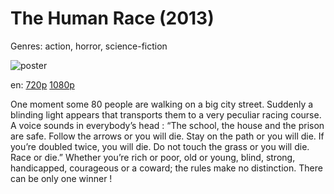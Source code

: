 # The Human Race (2013)

Genres: action, horror, science-fiction

![poster](http://image.tmdb.org/t/p/w500/hef9UpzvgzJb3amvNCeShPHNjeG.jpg)

en:
  [720p](magnet:?xt=urn:btih:7F4AE19359EAD20F37E883553C061B2BBF44E79B&tr=udp://glotorrents.pw:6969/announce&tr=udp://tracker.opentrackr.org:1337/announce&tr=udp://torrent.gresille.org:80/announce&tr=udp://tracker.openbittorrent.com:80&tr=udp://tracker.coppersurfer.tk:6969&tr=udp://tracker.leechers-paradise.org:6969&tr=udp://p4p.arenabg.ch:1337&tr=udp://tracker.internetwarriors.net:1337)
  [1080p](magnet:?xt=urn:btih:4F296B90EF2826155299D87E4DBEC5ADBA99DE23&tr=udp://glotorrents.pw:6969/announce&tr=udp://tracker.opentrackr.org:1337/announce&tr=udp://torrent.gresille.org:80/announce&tr=udp://tracker.openbittorrent.com:80&tr=udp://tracker.coppersurfer.tk:6969&tr=udp://tracker.leechers-paradise.org:6969&tr=udp://p4p.arenabg.ch:1337&tr=udp://tracker.internetwarriors.net:1337)
  


One moment some 80 people are walking on a big city street. Suddenly a blinding light appears that transports them to a very peculiar racing course. A voice sounds in everybody’s head : “The school, the house and the prison are safe. Follow the arrows or you will die. Stay on the path or you will die. If you’re doubled twice, you will die. Do not touch the grass or you will die. Race or die.” Whether you’re rich or poor, old or young, blind, strong, handicapped, courageous or a coward; the rules make no distinction. There can be only one winner !